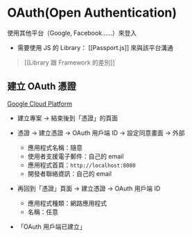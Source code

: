 # OAuth(Open Authentication)
使用其他平台（Google, Facebook......）來登入

- 需要使用 JS 的 Library： [[Passport.js]] 來與該平台溝通

> [[Library 跟 Framework 的差別]]


## 建立 OAuth 憑證
[Google Cloud Platform](https://console.cloud.google.com/)
- 建立專案 -> 結束後到「憑證」的頁面
- 憑證 -> 建立憑證 -> OAuth 用戶端 ID -> 設定同意畫面 -> 外部
	- 應用程式名稱：隨意
	- 使用者支援電子郵件：自己的 email
	- 應用程式首頁：`http://localhost:8080`
	- 開發者聯絡資訊：自己的 email

- 再回到「憑證」頁面 -> 建立憑證 -> OAuth 用戶端 ID
	- 應用程式種類：網路應用程式
	- 名稱：任意
- 「OAuth 用戶端已建立」